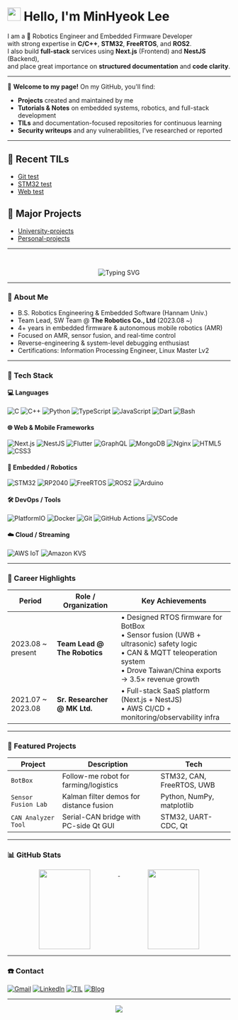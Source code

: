 # <img src="https://media.giphy.com/media/hvRJCLFzcasrR4ia7z/giphy.gif" width="30px"> Hello, I'm MinHyeok Lee

I am a 🤖 Robotics Engineer and Embedded Firmware Developer  
with strong expertise in **C/C++**, **STM32**, **FreeRTOS**, and **ROS2**.  
I also build **full-stack** services using **Next.js** (Frontend) and **NestJS** (Backend),  
and place great importance on **structured documentation** and **code clarity**.

---

📌 **Welcome to my page!** On my GitHub, you'll find:

- **Projects** created and maintained by me
- **Tutorials & Notes** on embedded systems, robotics, and full-stack development
- **TILs** and documentation-focused repositories for continuous learning
- **Security writeups** and any vulnerabilities, I’ve researched or reported

---

## 📖 Recent TILs

<!-- TIL-START -->
- [Git test](https://github.com/MinHyeok-lee1/TIL/blob/main/2025/06/26-git-test.md)
- [STM32 test](https://github.com/MinHyeok-lee1/TIL/blob/main/2025/06/25-stm32-test.md)
- [Web test](https://github.com/MinHyeok-lee1/TIL/blob/main/2025/06/24-web-test.md)
<!-- TIL-END -->

## 🚀 Major Projects

<!-- PROJ-START -->
- [University-projects](https://github.com/MinHyeok-lee1/University-projects)
- [Personal-projects](https://github.com/MinHyeok-lee1/Personal-projects)
<!-- PROJ-END -->

---

<br />

<p align="center">
  <img src="https://readme-typing-svg.vercel.app?font=Fira+Code&duration=3000&pause=1000&center=true&vCenter=true&width=435&lines=Embedded+Systems+%7C+STM32;Control+Algorithm+Design;Robot+Firmware+Developer+💻" alt="Typing SVG" />
</p>

---

### 🧩 About Me

- B.S. Robotics Engineering & Embedded Software (Hannam Univ.)
- Team Lead, SW Team @ **The Robotics Co., Ltd** (2023.08 ~)
- 4+ years in embedded firmware & autonomous mobile robotics (AMR)
- Focused on AMR, sensor fusion, and real-time control
- Reverse-engineering & system-level debugging enthusiast
- Certifications: Information Processing Engineer, Linux Master Lv2

---

### 🔧 Tech Stack

#### 💻 Languages

![C](https://img.shields.io/badge/-C-00599C?style=flat&logo=c)
![C++](https://img.shields.io/badge/-C++-00599C?style=flat&logo=c%2B%2B)
![Python](https://img.shields.io/badge/-Python-3776AB?style=flat&logo=python)
![TypeScript](https://img.shields.io/badge/-TypeScript-3178C6?style=flat&logo=typescript)
![JavaScript](https://img.shields.io/badge/-JavaScript-F7DF1E?style=flat&logo=javascript)
![Dart](https://img.shields.io/badge/-Dart-0175C2?style=flat&logo=dart)
![Bash](https://img.shields.io/badge/-Bash-4EAA25?style=flat&logo=gnu-bash)

#### 🌐 Web & Mobile Frameworks

![Next.js](https://img.shields.io/badge/-Next.js-000000?style=flat&logo=nextdotjs)
![NestJS](https://img.shields.io/badge/-NestJS-E0234E?style=flat&logo=nestjs)
![Flutter](https://img.shields.io/badge/-Flutter-02569B?style=flat&logo=flutter)
![GraphQL](https://img.shields.io/badge/-GraphQL-E10098?style=flat&logo=graphql)
![MongoDB](https://img.shields.io/badge/-MongoDB-47A248?style=flat&logo=mongodb)
![Nginx](https://img.shields.io/badge/-Nginx-009639?style=flat&logo=nginx)
![HTML5](https://img.shields.io/badge/-HTML5-E34F26?style=flat&logo=html5)
![CSS3](https://img.shields.io/badge/-CSS3-1572B6?style=flat&logo=css3)

#### 🔌 Embedded / Robotics

![STM32](https://img.shields.io/badge/-STM32-03234B?style=flat&logo=stmicroelectronics)
![RP2040](https://img.shields.io/badge/-RP2040-cc0033?style=flat)
![FreeRTOS](https://img.shields.io/badge/-FreeRTOS-505050?style=flat&logo=freertos)
![ROS2](https://img.shields.io/badge/-ROS2-22314E?style=flat&logo=ros)
![Arduino](https://img.shields.io/badge/-Arduino-009639?style=flat)

#### 🛠️ DevOps / Tools

![PlatformIO](https://img.shields.io/badge/-PlatformIO-ff6600?style=flat&logo=platformio)
![Docker](https://img.shields.io/badge/-Docker-2496ED?style=flat&logo=docker)
![Git](https://img.shields.io/badge/-Git-F05032?style=flat&logo=git)
![GitHub Actions](https://img.shields.io/badge/-GitHub_Actions-2088FF?style=flat&logo=githubactions)
![VSCode](https://img.shields.io/badge/-VSCode-007ACC?style=flat&logo=visual-studio-code)

#### ☁️ Cloud / Streaming

![AWS IoT](https://img.shields.io/badge/-AWS_IoT-FF9900?style=flat&logo=amazon-aws)
![Amazon KVS](https://img.shields.io/badge/-Kinesis_Video_Stream-FF9900?style=flat&logo=amazon-aws)

---

### 🚀 Career Highlights

| Period            | Role / Organization          | Key Achievements                                                                                                                                                                  |
| ----------------- | ---------------------------- | --------------------------------------------------------------------------------------------------------------------------------------------------------------------------------- |
| 2023.08 ~ present | **Team Lead @ The Robotics** | • Designed RTOS firmware for BotBox<br>• Sensor fusion (UWB + ultrasonic) safety logic<br>• CAN & MQTT teleoperation system<br>• Drove Taiwan/China exports → 3.5× revenue growth |
| 2021.07 ~ 2023.08 | **Sr. Researcher @ MK Ltd.** | • Full-stack SaaS platform (Next.js + NestJS)<br>• AWS CI/CD + monitoring/observability infra                                                                                     |

---

### 🧠 Featured Projects

| Project             | Description                             | Tech                      |
| ------------------- | --------------------------------------- | ------------------------- |
| `BotBox`            | Follow-me robot for farming/logistics   | STM32, CAN, FreeRTOS, UWB |
| `Sensor Fusion Lab` | Kalman filter demos for distance fusion | Python, NumPy, matplotlib |
| `CAN Analyzer Tool` | Serial-CAN bridge with PC-side Qt GUI   | STM32, UART-CDC, Qt       |

---

### 📊 GitHub Stats

<p align="center"> <a href="https://github.com/anuraghazra/github-readme-stats"> <img align="top" src="https://github-readme-stats-tau-nine-63.vercel.app/api?username=MinHyeok-lee1&rank_icon=github&theme=radical&count_private=true&hide_border=true&custom_title=GitHub%20Stats" width="48%" height="180px"/> </a> <a href="https://github.com/anuraghazra/github-readme-stats#top-languages-card"> <img align="top" src="https://github-readme-stats-tau-nine-63.vercel.app/api/top-langs/?username=MinHyeok-lee1&layout=compact&theme=radical&hide_border=true&langs_count=8&custom_title=Most%20Used%20Languages&hide=jupyter%20notebook" width="48%" height="180px"/> </a> </p>

---

### ☎️ Contact

[![Gmail](https://img.shields.io/badge/-minhyeok.lee1@gmail.com-D14836?style=flat&logo=gmail&logoColor=white)](mailto:minhyeok.lee1@gmail.com)
[![LinkedIn](https://img.shields.io/badge/-LinkedIn-0077B5?style=flat&logo=linkedin&logoColor=white)](https://www.linkedin.com/in/minhyeok-lee-891311370/)
[![TIL](https://img.shields.io/badge/-TIL-black?style=flat&logo=github)](https://github.com/MinHyeok-lee1/TIL)
[![Blog](https://img.shields.io/badge/-Blog-tomato?style=flat&logo=blog)](https://kfdd6630.tistory.com/)

---

<p align="center">
  <img src="https://capsule-render.vercel.app/api?type=waving&color=auto&height=120&section=footer"/>
</p>
